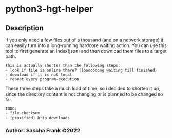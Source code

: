 # python3-hgt-helper

## Description
if you only need a few files out of a thousand (and on a network storage) it can easily turn into a long-running hardcore waiting action.
You can use this tool to first generate an index(json) and then download them files to a target path.

```
This is actually shorter than the following steps:
- look if file is online there? (looooooong waiting till finished)
- download if it is not local
- repeat every program-execution
```

These three steps take a much load of time, so i decided to shorten it up, since the directory content is not changing or is planned to be changed so far.


```
TODO:
- file checksum
- (proxified) http downloads
```

### Author: Sascha Frank ©2022
